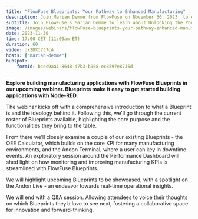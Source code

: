 ```yaml
---
title: "FlowFuse Blueprints: Your Pathway to Enhanced Manufacturing"
description: Join Marian Demme from FlowFuse on November 30, 2023, to explore how Node-RED enhances modern manufacturing with FlowFuse Blueprints.
subtitle: Join FlowFuse's Marian Demme to learn about Unlocking the Power of Node-RED for Modern Manufacturing.
image: /images/webinars/flowFuse-blueprints-your-pathway-enhanced-manufacturing-webinar-nov-23.jpg
date: 2023-11-30
time: 17:00 CET (11:00am ET) 
duration: 60
video: gk2DXI7J7cA
hosts: ["marian-demme"]
hubspot:
    formId: b4ec9aa1-8648-47b3-b908-ec8597e8735d
---
```


**Explore building manufacturing applications with FlowFuse Blueprints in our upcoming webinar. Blueprints make it easy to get started building applications with Node-RED.**

<!--more-->

The webinar kicks off with a comprehensive introduction to what a Blueprint is and the ideology behind it. Following this, we'll go through the current roster of Blueprints available, highlighting the core purpose and the functionalities they bring to the table.

From there we’ll closely examine a couple of our existing Blueprints - the OEE Calculator, which builds on the core KPI for many manufacturing environments, and the Andon Terminal, where a user can key in downtime events. An exploratory session around the Performance Dashboard will shed light on how monitoring and improving manufacturing KPIs is streamlined with FlowFuse Blueprints.

We will highlight upcoming Blueprints to be showcased, with a spotlight on the Andon Live - an endeavor towards real-time operational insights.

We will end with a Q&A session. Allowing attendees to voice their thoughts on which Blueprints they’d love to see next, fostering a collaborative space for innovation and forward-thinking.




